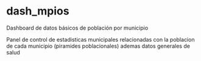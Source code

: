 # dash_mpios

Dashboard de datos básicos de población por municipio


Panel de control de estadisticas municipales relacionadas con la poblacion de cada municipio (piramides poblacionales) ademas datos generales de salud
